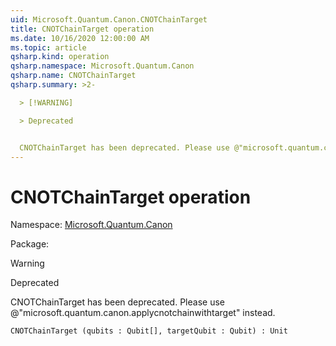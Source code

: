 ```yaml
---
uid: Microsoft.Quantum.Canon.CNOTChainTarget
title: CNOTChainTarget operation
ms.date: 10/16/2020 12:00:00 AM
ms.topic: article
qsharp.kind: operation
qsharp.namespace: Microsoft.Quantum.Canon
qsharp.name: CNOTChainTarget
qsharp.summary: >2-

  > [!WARNING]

  > Deprecated


  CNOTChainTarget has been deprecated. Please use @"microsoft.quantum.canon.applycnotchainwithtarget" instead.
---
```


# CNOTChainTarget operation

Namespace: [Microsoft.Quantum.Canon](xref:Microsoft.Quantum.Canon)

Package: [](https://nuget.org/packages/)


> [!WARNING]
> Deprecated
CNOTChainTarget has been deprecated. Please use @"microsoft.quantum.canon.applycnotchainwithtarget" instead.

```Q#
CNOTChainTarget (qubits : Qubit[], targetQubit : Qubit) : Unit
```

